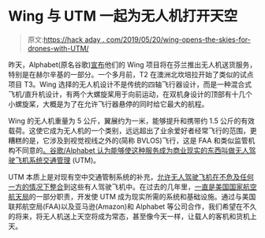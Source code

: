 # Wing 与 UTM 一起为无人机打开天空

> 原文:[https://hack aday . com/2019/05/20/wing-opens-the-skies-for-drones-with-UTM/](https://hackaday.com/2019/05/20/wing-opens-the-skies-for-drones-with-utm/)

昨天，Alphabet(原名谷歌)[宣布](https://medium.com/wing-aviation/wing-to-launch-early-access-air-delivery-program-in-finland-in-june-13f8c1537ff2)他们的 Wing 项目将在芬兰推出无人机送货服务，特别是在赫尔辛基的一部分。一个多月前，T2 在澳洲北坎培拉开始了类似的试点项目 T3。Wing 选择的无人机设计不是传统的四轴飞行器设计，而是一种混合式飞机/直升机设计，有两个大螺旋桨用于向前运动，在双机身设计的顶部有十几个小螺旋桨，大概是为了在允许飞行器悬停的同时给它最大的航程。

Wing 的无人机重量为 5 公斤，翼展约为一米，能够提升和携带约 1.5 公斤的有效载荷。这使它成为无人机的一个类别，远远超出了业余爱好者经常飞行的范围，更糟糕的是，它涉及到视觉视线之外的(简称 BVLOS)飞行，这是 FAA 和类似监管机构不同意的[。谷歌/Alphabet 认为能够使这种服务成为商业现实的东西叫做](https://uavcoach.com/drone-certification/)[无人驾驶飞机系统交通管理](https://www.faa.gov/uas/research_development/traffic_management/) (UTM)。

UTM 本质上是对现有空中交通管制系统的补充，[允许无人驾驶飞机在不危及任何一方的情况下整合](https://uavcoach.com/utm-drones/)到这些有人驾驶飞机中。在过去的几年里，[一直是美国国家航空航天局](https://utm.arc.nasa.gov/index.shtml)的一部分职责，开发使 UTM 成为现实所需的系统和基础设施。通过与美国联邦航空局(FAA)以及亚马逊(Amazon)和 Alphabet 等公司合作，我们希望在不久的将来，将无人机送上天空将成为常态，甚至像今天一样，让载人的客机和货机上天。